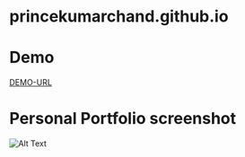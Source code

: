 # princekumarchand.github.io


# Demo
[DEMO-URL](https://princekumarchand.github.io/)

# Personal Portfolio screenshot
![Alt Text](http://i66.tinypic.com/2z4l0ev.jpg)
